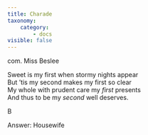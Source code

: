 ```yaml
---
title: Charade
taxonomy:
    category:
        - docs
visible: false
---
```


<div class="author">com. Miss Beslee</div>

Sweet is my first when stormy nights appear  
But ’tis my second makes my first so clear  
My whole with prudent care my *first* presents  
And thus to be my *second* well deserves.

B

<span class="pencil">Answer: Housewife</span>
